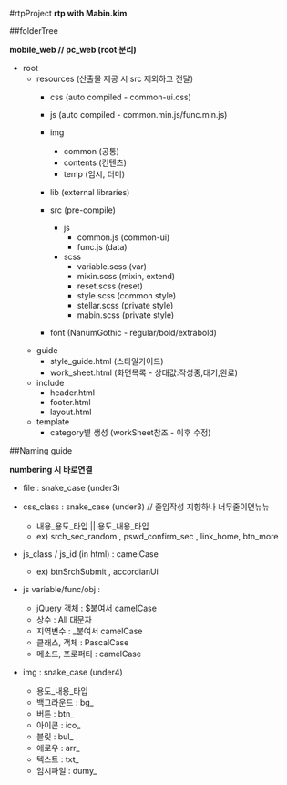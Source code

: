 #rtpProject
**rtp with Mabin.kim**

##folderTree

**mobile_web // pc_web (root 분리)**

- root
    - resources (산출물 제공 시 src 제외하고 전달)
        - css (auto compiled - common-ui.css)
        - js (auto compiled - common.min.js/func.min.js)
        - img
            - common (공통)
            - contents (컨텐츠)
            - temp (임시, 더미)
        - lib (external libraries)
        - src (pre-compile)
            - js
                - common.js (common-ui)
                - func.js (data)
            - scss
                - variable.scss (var)
                - mixin.scss (mixin, extend)
                - reset.scss (reset)
                - style.scss (common style)
                - stellar.scss (private style)
                - mabin.scss (private style)
                
        - font (NanumGothic - regular/bold/extrabold)        
    -  guide
        - style_guide.html (스타일가이드)
        - work_sheet.html (화면목록 - 상태값:작성중,대기,완료)
    -  include 
        - header.html
        - footer.html
        - layout.html
    -  template
        - category별 생성 (workSheet참조 - 이후 수정)
    

##Naming guide

**numbering 시 바로연결**
- file : snake_case (under3)

- css_class : snake_case (under3) // 줄임작성 지향하나 너무줄이면뉴뉴
    - 내용_용도_타입 || 용도_내용_타입 
    - ex) srch_sec_random , pswd_confirm_sec , link_home, btn_more 
    
- js_class / js_id (in html) : camelCase
    - ex) btnSrchSubmit , accordianUi  
    
- js variable/func/obj :
    - jQuery 객체 : $붙여서 camelCase
    - 상수 : All 대문자
    - 지역변수 : _붙여서 camelCase
    - 클래스, 객체 : PascalCase
    - 메소드, 프로퍼티 : camelCase  
    
- img : snake_case (under4)
    - 용도_내용_타입
    - 백그라운드 : bg_
    - 버튼 : btn_
    - 아이콘 : ico_
    - 블릿 : bul_    
    - 애로우 : arr_     
    - 텍스트 : txt_
    - 임시파일 : dumy_                     